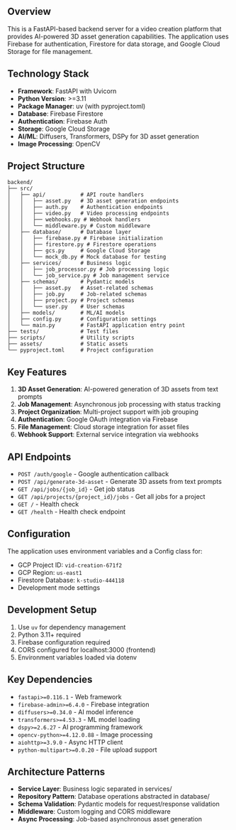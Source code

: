 ## Overview
This is a FastAPI-based backend server for a video creation platform that provides AI-powered 3D asset generation capabilities. The application uses Firebase for authentication, Firestore for data storage, and Google Cloud Storage for file management.

## Technology Stack
- **Framework**: FastAPI with Uvicorn
- **Python Version**: >=3.11
- **Package Manager**: uv (with pyproject.toml)
- **Database**: Firebase Firestore
- **Authentication**: Firebase Auth
- **Storage**: Google Cloud Storage
- **AI/ML**: Diffusers, Transformers, DSPy for 3D asset generation
- **Image Processing**: OpenCV

## Project Structure
```
backend/
├── src/
│   ├── api/           # API route handlers
│   │   ├── asset.py   # 3D asset generation endpoints
│   │   ├── auth.py    # Authentication endpoints
│   │   ├── video.py   # Video processing endpoints
│   │   ├── webhooks.py # Webhook handlers
│   │   └── middleware.py # Custom middleware
│   ├── database/      # Database layer
│   │   ├── firebase.py # Firebase initialization
│   │   ├── firestore.py # Firestore operations
│   │   ├── gcs.py     # Google Cloud Storage
│   │   └── mock_db.py # Mock database for testing
│   ├── services/      # Business logic
│   │   ├── job_processor.py # Job processing logic
│   │   └── job_service.py # Job management service
│   ├── schemas/       # Pydantic models
│   │   ├── asset.py   # Asset-related schemas
│   │   ├── job.py     # Job-related schemas
│   │   ├── project.py # Project schemas
│   │   └── user.py    # User schemas
│   ├── models/        # ML/AI models
│   ├── config.py      # Configuration settings
│   └── main.py        # FastAPI application entry point
├── tests/             # Test files
├── scripts/           # Utility scripts
├── assets/            # Static assets
└── pyproject.toml     # Project configuration
```

## Key Features
1. **3D Asset Generation**: AI-powered generation of 3D assets from text prompts
2. **Job Management**: Asynchronous job processing with status tracking
3. **Project Organization**: Multi-project support with job grouping
4. **Authentication**: Google OAuth integration via Firebase
5. **File Management**: Cloud storage integration for asset files
6. **Webhook Support**: External service integration via webhooks

## API Endpoints
- `POST /auth/google` - Google authentication callback
- `POST /api/generate-3d-asset` - Generate 3D assets from text prompts
- `GET /api/jobs/{job_id}` - Get job status
- `GET /api/projects/{project_id}/jobs` - Get all jobs for a project
- `GET /` - Health check
- `GET /health` - Health check endpoint

## Configuration
The application uses environment variables and a Config class for:
- GCP Project ID: `vid-creation-671f2`
- GCP Region: `us-east1`
- Firestore Database: `k-studio-444118`
- Development mode settings

## Development Setup
1. Use `uv` for dependency management
2. Python 3.11+ required
3. Firebase configuration required
4. CORS configured for localhost:3000 (frontend)
5. Environment variables loaded via dotenv

## Key Dependencies
- `fastapi>=0.116.1` - Web framework
- `firebase-admin>=6.4.0` - Firebase integration
- `diffusers>=0.34.0` - AI model inference
- `transformers>=4.53.3` - ML model loading
- `dspy>=2.6.27` - AI programming framework
- `opencv-python>=4.12.0.88` - Image processing
- `aiohttp>=3.9.0` - Async HTTP client
- `python-multipart>=0.0.20` - File upload support

## Architecture Patterns
- **Service Layer**: Business logic separated in services/
- **Repository Pattern**: Database operations abstracted in database/
- **Schema Validation**: Pydantic models for request/response validation
- **Middleware**: Custom logging and CORS middleware
- **Async Processing**: Job-based asynchronous asset generation


